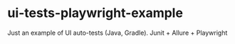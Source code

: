 # ui-tests-playwright-example
Just an example of UI auto-tests (Java, Gradle). Junit + Allure + Playwright
